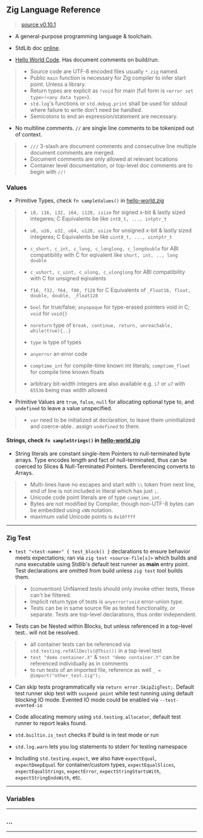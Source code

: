 
## Zig Language Reference

> [source v0.10.1](https://ziglang.org/documentation/0.10.1/)

* A general-purpose programming language & toolchain.

* StdLib doc [online](https://ziglang.org/documentation/master/std/#A;std).

* [Hello World Code](./hello-world.zig). Has document comments on build/run.

> * Source code are UTF-8 encoded files usually `*.zig` named.
> * Public `main` function is necessary for Zig compiler to infer start point. Unless a library.
> * Return types are explicit as `!void` for main (full form is `<error set type>!<any data type>`).
> * `std.log`'s functions or `std.debug.print` shall be used for stdout where failure to write don't need be handled.
> * Semicolons to end an expression/statement are necessary.

* No multiline comments. `//` are single line comments to be tokenized out of context.

> * `///` 3-slash are document comments and consecutive line multiple document comments are merged.
> * Document comments are only allowed at relevant locations
> * Container level documentation, or top-level doc comments are to begin with `//!`

### Values

* Primitive Types, check `fn sampleValues()` in [hello-world.zig](./hello-world.zig)

> * `i8, i16, i32, i64, i128, isize` for signed x-bit & lastly sized integeres; C Equivalents be like `int8_t, ..., intptr_t`
> * `u8, u16, u32, u64, u128, usize` for unsigned x-bit & lastly sized integeres; C Equivalents be like `uint8_t, ..., uintptr_t`
> * `c_short, c_int, c_long, c_longlong, c_longdouble` for ABI compatibility with C for eqivalent like `short, int, .., long double`
> * `c_ushort, c_uint, c_ulong, c_ulonglong` for ABI compatibility with C for unsigned eqivalents
> * `f16, f32, f64, f80, f128` for C Equivalents of `_Float16, float, double, double, _Float128`
> * `bool` for true/false; `anyopaque` for type-erased pointers void in C; `void` for `void{}`
> * `noreturn` type of `break, continue, return, unreachable, while(true){..}`
> * `type` is type of types
> * `anyerror` an error code
> * `comptime_int` for compile-time known int literals; `comptime_float` for compile time known floats
>
> * arbitrary bit-width integers are also available e.g. `i7` or `u7` with `65536` being max width allowed

* Primitive Values are `true`, `false`, `null` for allocating optional type to, and `undefined` to leave a value unspecified.

> * `var` need to be initialized at declaration, to leave them uninitialized and coerce-able.. assign `undefined` to them.

#### Strings, check `fn sampleStrings()` in [hello-world.zig](./hello-world.zig)

* String literals are constant single-item Pointers to null-terminated byte arrays. Type encodes length and fact of null-terminated, thus can be coerced to Slices & Null-Terminated Pointers. Dereferencing converts to Arrays.

> * Multi-lines have no escapes and start with `\\` token from next line, end of line is not included in literal which has just `;`.
> * Unicode code point literals are of type `comptime_int`.
> * Bytes are not modified by Compiler, though non-UTF-8 bytes can be embedded using `xNN` notation.
> * maximum valid Unicode points is `0x10ffff`

---

### Zig Test

* `test "<test-name>" { test_block() }` declarations to ensure behavior meets expectations; ran via `zig test <source-file[s]>` which builds and runs executable using Stdlib's default test runner as **main** entry point. Test declarations are omitted from build unless `zig test` tool builds them.

> * (convention) UnNamed tests should only invoke other tests, these can't be filtered.
> * Implicit return type of tests is `anyerror!void` error-union type.
> * Tests can be in same source file as tested functionality, or separate. Tests are top-level declarations, thus order independent.

* Tests can be Nested within Blocks, but unless referenced in a top-level test.. will not be resolved.

> * all container tests can be referenced via `std.testing.refAllDecls(@This())` in a top-level test
> * `test "demo container.X"` & `test "demo container.Y"` can be referenced individually as in comments
> * to run tests of an imported file, reference as well `_ = @import("other_test.zig");`

* Can skip tests programmatically via `return error.SkipZigTest;`. Default test runner skip test with `suspend point` while test running using default blocking IO mode. Evented IO mode could be enabled via `--test-evented-io`

* Code allocating memory using `std.testing.allocator`, default test runner to report leaks found.

* `std.builtin.is_test` checks if build is in test mode or run

* `std.log.warn` lets you log statements to stderr for testing namespace

* Including `std.testing.expect`, we also have `expectEqual`, `expectDeepEqual` for container/custom types, `expectEqualSlices`, `expectEqualStrings`, `expectError`, `expectStringStartsWith`, `expectStringEndsWith`, etc.

---

### Variables




---

### ...

---
